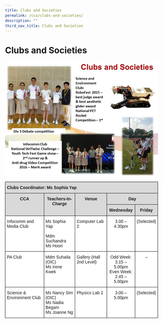 ```yaml
---
title: Clubs and Societies
permalink: /cca/clubs-and-societies/
description: ""
third_nav_title: Clubs and Societies
---
```

Clubs and Societies
===================

![Clubs and Societies](/images/Clubs%20and%20Societies.jpg)

<style type="text/css">
.tg  {border-collapse:collapse;border-spacing:0;}
.tg td{border-color:black;border-style:solid;border-width:1px;font-family:Arial, sans-serif;font-size:14px;
  overflow:hidden;padding:10px 5px;word-break:normal;}
.tg th{border-color:black;border-style:solid;border-width:1px;font-family:Arial, sans-serif;font-size:14px;
  font-weight:normal;overflow:hidden;padding:10px 5px;word-break:normal;}
.tg .tg-xqm4{background-color:#D9D9D9;font-weight:bold;text-align:left;vertical-align:top}
.tg .tg-px6y{background-color:#D9D9D9;font-weight:bold;text-align:center;vertical-align:top}
.tg .tg-ktyi{background-color:#FFF;text-align:left;vertical-align:top}
.tg .tg-7yig{background-color:#FFF;text-align:center;vertical-align:top}
</style>
<table class="tg">
<thead>
  <tr>
    <th class="tg-xqm4" colspan="5">Clubs Coordinator: Ms Sophia Yap</th>
  </tr>
</thead>
<tbody>
  <tr>
    <td class="tg-px6y" rowspan="2">CCA</td>
    <td class="tg-px6y" rowspan="2">Teachers-In-Charge</td>
    <td class="tg-px6y" rowspan="2">Venue</td>
    <td class="tg-px6y" colspan="2">Day</td>
  </tr>
  <tr>
    <td class="tg-px6y">Wednesday</td>
    <td class="tg-px6y">Friday</td>
  </tr>
  <tr>
    <td class="tg-ktyi">Infocomm and Media Club</td>
    <td class="tg-ktyi">Ms Sophia Yap<br><br>Mdm Suchandra <br>Ms Hoori</td>
    <td class="tg-ktyi">Computer Lab 2</td>
    <td class="tg-7yig">3.00 – 4.30pm</td>
    <td class="tg-7yig">(Selected)</td>
  </tr>
  <tr>
    <td class="tg-ktyi">PA Club</td>
    <td class="tg-ktyi">Mdm Suhaila (OIC)<br>Ms Irene Kwek </td>
    <td class="tg-ktyi">Gallery (Hall 2nd Level)</td>
    <td class="tg-7yig">Odd Week:<br>3.15 – 5.00pm<br>Even Week:<br>2.45 – 5.00pm</td>
    <td class="tg-7yig">–</td>
  </tr>
  <tr>
    <td class="tg-ktyi">Science &amp; Environment Club</td>
    <td class="tg-ktyi">Ms Nancy Sim (OIC)<br>Ms Nadia Begam <br>Ms Joanne Ng</td>
    <td class="tg-ktyi">Physics Lab 2</td>
    <td class="tg-7yig">3.00 – 5.00pm</td>
    <td class="tg-7yig">(Selected)</td>
  </tr>
</tbody>
</table>